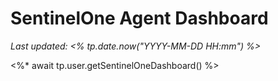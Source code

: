 # SentinelOne Agent Dashboard

_Last updated: <% tp.date.now("YYYY-MM-DD HH:mm") %>_

<%* await tp.user.getSentinelOneDashboard() %>
